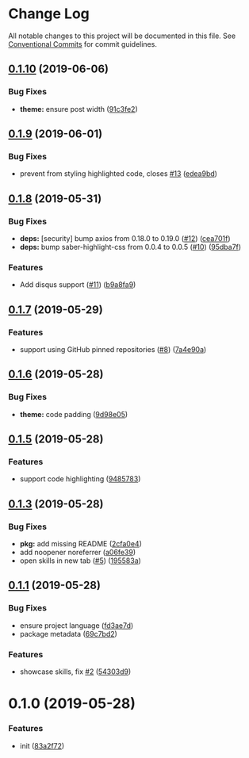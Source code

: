 # Change Log

All notable changes to this project will be documented in this file.
See [Conventional Commits](https://conventionalcommits.org) for commit guidelines.

## [0.1.10](https://github.com/saberland/create-portfolio/compare/v0.1.9...v0.1.10) (2019-06-06)

### Bug Fixes

- **theme:** ensure post width ([91c3fe2](https://github.com/saberland/create-portfolio/commit/91c3fe2))

## [0.1.9](https://github.com/saberland/create-portfolio/compare/v0.1.8...v0.1.9) (2019-06-01)

### Bug Fixes

- prevent from styling highlighted code, closes [#13](https://github.com/saberland/create-portfolio/issues/13) ([edea9bd](https://github.com/saberland/create-portfolio/commit/edea9bd))

## [0.1.8](https://github.com/saberland/create-portfolio/compare/v0.1.7...v0.1.8) (2019-05-31)

### Bug Fixes

- **deps:** [security] bump axios from 0.18.0 to 0.19.0 ([#12](https://github.com/saberland/create-portfolio/issues/12)) ([cea701f](https://github.com/saberland/create-portfolio/commit/cea701f))
- **deps:** bump saber-highlight-css from 0.0.4 to 0.0.5 ([#10](https://github.com/saberland/create-portfolio/issues/10)) ([95dba7f](https://github.com/saberland/create-portfolio/commit/95dba7f))

### Features

- Add disqus support ([#11](https://github.com/saberland/create-portfolio/issues/11)) ([b9a8fa9](https://github.com/saberland/create-portfolio/commit/b9a8fa9))

## [0.1.7](https://github.com/saberland/create-portfolio/compare/v0.1.6...v0.1.7) (2019-05-29)

### Features

- support using GitHub pinned repositories ([#8](https://github.com/saberland/create-portfolio/issues/8)) ([7a4e90a](https://github.com/saberland/create-portfolio/commit/7a4e90a))

## [0.1.6](https://github.com/saberland/create-portfolio/compare/v0.1.5...v0.1.6) (2019-05-28)

### Bug Fixes

- **theme:** code padding ([9d98e05](https://github.com/saberland/create-portfolio/commit/9d98e05))

## [0.1.5](https://github.com/saberland/create-portfolio/compare/v0.1.4...v0.1.5) (2019-05-28)

### Features

- support code highlighting ([9485783](https://github.com/saberland/create-portfolio/commit/9485783))

## [0.1.3](https://github.com/saberland/create-portfolio/compare/v0.1.2...v0.1.3) (2019-05-28)

### Bug Fixes

- **pkg:** add missing README ([2cfa0e4](https://github.com/saberland/create-portfolio/commit/2cfa0e4))
- add noopener noreferrer ([a06fe39](https://github.com/saberland/create-portfolio/commit/a06fe39))
- open skills in new tab ([#5](https://github.com/saberland/create-portfolio/issues/5)) ([195583a](https://github.com/saberland/create-portfolio/commit/195583a))

## [0.1.1](https://github.com/saberland/create-portfolio/compare/v0.1.0...v0.1.1) (2019-05-28)

### Bug Fixes

- ensure project language ([fd3ae7d](https://github.com/saberland/create-portfolio/commit/fd3ae7d))
- package metadata ([69c7bd2](https://github.com/saberland/create-portfolio/commit/69c7bd2))

### Features

- showcase skills, fix [#2](https://github.com/saberland/create-portfolio/issues/2) ([54303d9](https://github.com/saberland/create-portfolio/commit/54303d9))

# 0.1.0 (2019-05-28)

### Features

- init ([83a2f72](https://github.com/egoist/create-portfolio/commit/83a2f72))
